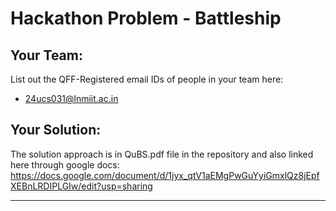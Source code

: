 # Hackathon Problem - Battleship

## Your Team:
List out the QFF-Registered email IDs of people in your team here:
- 24ucs031@lnmiit.ac.in
  
## Your Solution:
The solution approach is in QuBS.pdf file in the repository and also linked here through google docs: https://docs.google.com/document/d/1jyx_qtV1aEMgPwGuYyiGmxlQz8jEpfXEBnLRDIPLGIw/edit?usp=sharing

---
